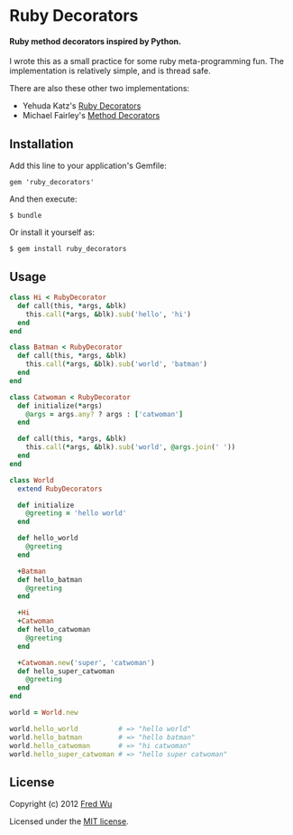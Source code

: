 # Ruby Decorators

#### Ruby method decorators inspired by Python.

I wrote this as a small practice for some ruby meta-programming fun. The implementation is relatively simple, and is thread safe.

There are also these other two implementations:

- Yehuda Katz's [Ruby Decorators](https://github.com/wycats/ruby_decorators)
- Michael Fairley's [Method Decorators](https://github.com/michaelfairley/method_decorators)

## Installation

Add this line to your application's Gemfile:

    gem 'ruby_decorators'

And then execute:

    $ bundle

Or install it yourself as:

    $ gem install ruby_decorators

## Usage

```ruby
class Hi < RubyDecorator
  def call(this, *args, &blk)
    this.call(*args, &blk).sub('hello', 'hi')
  end
end

class Batman < RubyDecorator
  def call(this, *args, &blk)
    this.call(*args, &blk).sub('world', 'batman')
  end
end

class Catwoman < RubyDecorator
  def initialize(*args)
    @args = args.any? ? args : ['catwoman']
  end

  def call(this, *args, &blk)
    this.call(*args, &blk).sub('world', @args.join(' '))
  end
end

class World
  extend RubyDecorators

  def initialize
    @greeting = 'hello world'
  end

  def hello_world
    @greeting
  end

  +Batman
  def hello_batman
    @greeting
  end

  +Hi
  +Catwoman
  def hello_catwoman
    @greeting
  end

  +Catwoman.new('super', 'catwoman')
  def hello_super_catwoman
    @greeting
  end
end

world = World.new

world.hello_world          # => "hello world"
world.hello_batman         # => "hello batman"
world.hello_catwoman       # => "hi catwoman"
world.hello_super_catwoman # => "hello super catwoman"
```

## License

Copyright (c) 2012 [Fred Wu](http://fredwu.me/)

Licensed under the [MIT license](http://fredwu.mit-license.org/).
